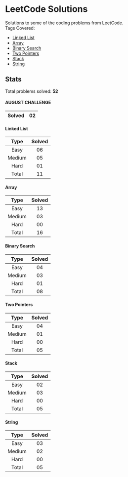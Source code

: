 # LeetCode Solutions
Solutions to some of the coding problems from LeetCode. <br>
Tags Covered:
* <a href="https://leetcode.com/problemset/all/?topicSlugs=linked-list">Linked List</a>
* <a href="https://leetcode.com/problemset/all/?topicSlugs=array">Array</a>
* <a href="https://leetcode.com/problemset/all/?topicSlugs=binary-search">Binary Search</a>
* <a href="https://leetcode.com/problemset/all/?topicSlugs=two-pointers">Two Pointers</a>
* <a href="https://leetcode.com/problemset/all/?topicSlugs=stack">Stack</a>
* <a href="https://leetcode.com/problemset/all/?topicSlugs=string">String</a>

## Stats

Total problems solved: **52**

#### AUGUST CHALLENGE
| Solved | 02      |
|:------:|:-------:|

#### Linked List
| Type   | Solved  |
|:------:|:-------:|
| Easy   | 06      |
| Medium | 05      |
| Hard   | 01      |
| Total  | 11      |

#### Array
| Type   | Solved  |
|:------:|:-------:|
| Easy   | 13      |
| Medium | 03      |
| Hard   | 00      |
| Total  | 16      |

#### Binary Search
| Type   | Solved  |
|:------:|:-------:|
| Easy   | 04      |
| Medium | 03      |
| Hard   | 01      |
| Total  | 08      |

#### Two Pointers
| Type   | Solved  |
|:------:|:-------:|
| Easy   | 04      |
| Medium | 01      |
| Hard   | 00      |
| Total  | 05      |

#### Stack
| Type   | Solved  |
|:------:|:-------:|
| Easy   | 02      |
| Medium | 03      |
| Hard   | 00      |
| Total  | 05      |

#### String
| Type   | Solved  |
|:------:|:-------:|
| Easy   | 03      |
| Medium | 02      |
| Hard   | 00      |
| Total  | 05      |

